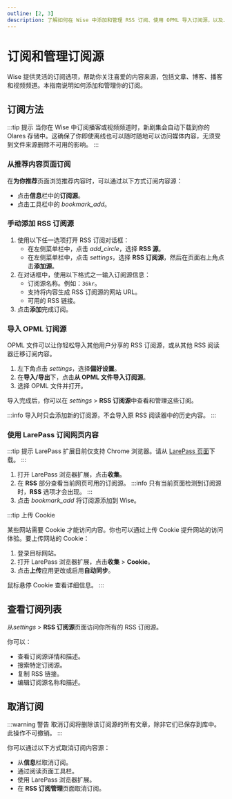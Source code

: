 ```yaml
---
outline: [2, 3]
description: 了解如何在 Wise 中添加和管理 RSS 订阅、使用 OPML 导入订阅源，以及上传 Cookie 改善阅读体验。
---
```


# 订阅和管理订阅源
Wise 提供灵活的订阅选项，帮助你关注喜爱的内容来源，包括文章、博客、播客和视频频道。本指南说明如何添加和管理你的订阅。

## 订阅方法
:::tip 提示
当你在 Wise 中订阅播客或视频频道时，新剧集会自动下载到你的 Olares 存储中。这确保了你即使离线也可以随时随地可以访问媒体内容，无须受到文件来源删除不可用的影响。 
:::

### 从推荐内容页面订阅
在**为你推荐**页面浏览推荐内容时，可以通过以下方式订阅内容源：

* 点击**信息**栏中的**订阅源**。
* 点击工具栏中的 <i class="material-symbols-outlined">bookmark_add</i>。

### 手动添加 RSS 订阅源

1. 使用以下任一选项打开 RSS 订阅对话框：
    * 在左侧菜单栏中，点击 <i class="material-symbols-outlined">add_circle</i>，选择 **RSS 源**。
    * 在左侧菜单栏中，点击 <i class="material-symbols-outlined">settings</i>，选择 **RSS 订阅源**，然后在页面右上角点击**添加源**。
2. 在对话框中，使用以下格式之一输入订阅源信息：
    * 订阅源名称。例如：`36kr`。
    * 支持将内容生成 RSS 订阅源的网站 URL。
    * 可用的 RSS 链接。
3. 点击**添加**完成订阅。

### 导入 OPML 订阅源
OPML 文件可以让你轻松导入其他用户分享的 RSS 订阅源，或从其他 RSS 阅读器迁移订阅内容。

1. 左下角点击 <i class="material-symbols-outlined">settings</i>，选择**偏好设置**。
2. 在**导入/导出**下，点击**从 OPML 文件导入订阅源**。
3. 选择 OPML 文件并打开。

导入完成后，你可以在 <i class="material-symbols-outlined">settings</i> > **RSS 订阅源**中查看和管理这些订阅。

:::info
导入时只会添加新的订阅源，不会导入原 RSS 阅读器中的历史内容。
:::
### 使用 LarePass 订阅网页内容
:::tip 提示
LarePass 扩展目前仅支持 Chrome 浏览器。请从 [LarePass 页面](https://olares.cn/larepass)下载。
:::

1. 打开 LarePass 浏览器扩展，点击**收集**。
2. 在 **RSS** 部分查看当前网页可用的订阅源。
   :::info
   只有当前页面检测到订阅源时，**RSS** 选项才会出现。
   :::
3. 点击 <i class="material-symbols-outlined">bookmark_add</i> 将订阅源添加到 Wise。

:::tip 上传 Cookie

某些网站需要 Cookie 才能访问内容。你也可以通过上传 Cookie 提升网站的访问体验。要上传网站的 Cookie：
1. 登录目标网站。
2. 打开 LarePass 浏览器扩展，点击**收集** > **Cookie**。
3. 点击**上传**应用更改或启用**自动同步**。

鼠标悬停 Cookie 查看详细信息。
:::
## 查看订阅列表

从<i class="material-symbols-outlined">settings</i> > **RSS 订阅源**页面访问你所有的 RSS 订阅源。

你可以：

* 查看订阅源详情和描述。
* 搜索特定订阅源。
* 复制 RSS 链接。
* 编辑订阅源名称和描述。

## 取消订阅

:::warning 警告
取消订阅将删除该订阅源的所有文章，除非它们已保存到库中。此操作不可撤销。
:::

你可以通过以下方式取消订阅内容源：

* 从**信息**栏取消订阅。
* 通过阅读页面工具栏。
* 使用 LarePass 浏览器扩展。
* 在 **RSS 订阅管理**页面取消订阅。